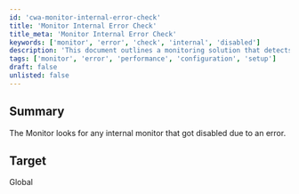 ```yaml
---
id: 'cwa-monitor-internal-error-check'
title: 'Monitor Internal Error Check'
title_meta: 'Monitor Internal Error Check'
keywords: ['monitor', 'error', 'check', 'internal', 'disabled']
description: 'This document outlines a monitoring solution that detects any internal monitors that have been disabled due to errors, ensuring system integrity and performance.'
tags: ['monitor', 'error', 'performance', 'configuration', 'setup']
draft: false
unlisted: false
---
```

## Summary

The Monitor looks for any internal monitor that got disabled due to an error.

## Target

Global



